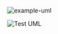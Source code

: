 ![example-uml](http://www.plantuml.com/plantuml/proxy?cache=no&src=https://raw.githubusercontent.com/akashkum/BitCoinMiningSoftware/main/example.iuml)

![Test UML](http://www.plantuml.com/plantuml/proxy?cache=no&src=https://raw.githubusercontent.com/akashkum/BitCoinMiningSoftware/main/design.puml)



